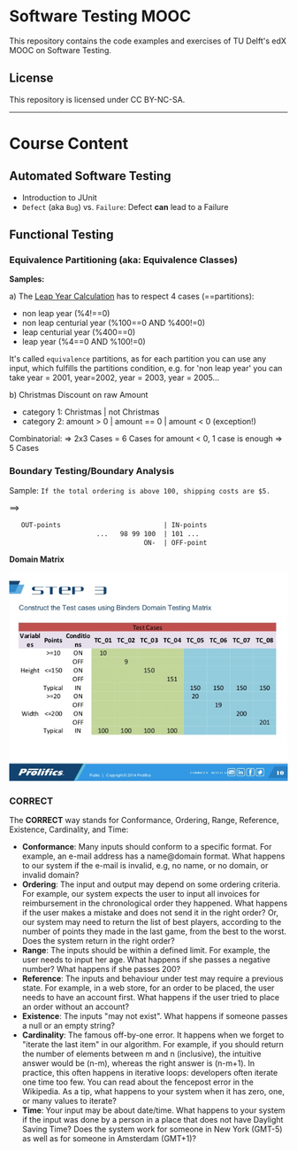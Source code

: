 # Software Testing MOOC

This repository contains the code examples and exercises of
TU Delft's edX MOOC on Software Testing.

## License

This repository is licensed under CC BY-NC-SA.

<hr>

# Course Content

## Automated Software Testing
- Introduction to JUnit
- `Defect` (aka `Bug`) vs. `Failure`: Defect **can** lead to a Failure 

## Functional Testing

### Equivalence Partitioning (aka: Equivalence Classes) 

**Samples:** 

a) The [Leap Year Calculation](./src/main/java/tudelft/leapyear/LeapYear.java) has to respect 4 cases (==partitions):
- non leap year (%4!==0)
- non leap centurial year (%100==0 AND %400!=0)
- leap centurial year (%400==0)
- leap year (%4==0 AND %100!=0)

It's called `equivalence` partitions, as for each partition you can use any input, which fulfills the partitions 
condition, e.g. for 'non leap year' you can take year = 2001, year=2002, year = 2003, year = 2005...

b) Christmas Discount on raw Amount

- category 1: Christmas | not Christmas
- category 2: amount > 0 | amount == 0 | amount < 0 (exception!)  

Combinatorial:
=> 2x3 Cases = 6 Cases
   for amount < 0, 1 case is enough => 5 Cases

### Boundary Testing/Boundary Analysis

Sample:
`If the total ordering is above 100, shipping costs are $5.`

==> 
```
   OUT-points                          | IN-points
                      ...   98 99 100  | 101 ...
                                  ON-  | OFF-point
```

**Domain Matrix**

![Domain Matrix](docs/domain-analysis-in-software-testing-10-638.jpg)

### CORRECT

The **CORRECT** way stands for Conformance, Ordering, Range, Reference, Existence, Cardinality, and Time:

- **Conformance**: 
  Many inputs should conform to a specific format. For example, an e-mail address has a name@domain format. 
  What happens to our system if the e-mail is invalid, e.g, no name, or no domain, or invalid domain?
- **Ordering**: 
  The input and output may depend on some ordering criteria. For example, our system expects the user to input 
  all invoices for reimbursement in the chronological order they happened. 
  What happens if the user makes a mistake and does not send it in the right order? 
  Or, our system may need to return the list of best players, according to the number of points they made in 
  the last game, from the best to the worst. Does the system return in the right order? 
- **Range**: 
  The inputs should be within a defined limit. For example, the user needs to input her age. 
  What happens if she passes a negative number? What happens if she passes 200? 
- **Reference**: 
  The inputs and behaviour under test may require a previous state. For example, in a web store, 
  for an order to be placed, the user needs to have an account first. 
  What happens if the user tried to place an order without an account?
- **Existence**: 
  The inputs "may not exist". What happens if someone passes a null or an empty string?
- **Cardinality**: 
  The famous off-by-one error. It happens when we forget to "iterate the last item" in our algorithm. 
  For example, if you should return the number of elements between m and n (inclusive), 
  the intuitive answer would be (n-m), whereas the right answer is (n-m+1). 
  In practice, this often happens in iterative loops: developers often iterate one time too few. 
  You can read about the fencepost error in the Wikipedia. 
  As a tip, what happens to your system when it has zero, one, or many values to iterate?
- **Time**: 
  Your input may be about date/time. What happens to your system if the input was done by a person in a place 
  that does not have Daylight Saving Time? 
  Does the system work for someone in New York (GMT-5) as well as for someone in Amsterdam (GMT+1)?

